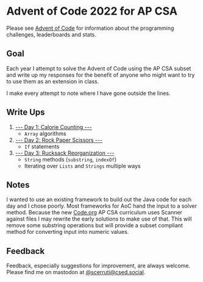 # Advent of Code 2022 for AP CSA

Please see [Advent of Code](https://adventofcode.com) for information about the programming challenges, leaderboards and stats.

## Goal

Each year I attempt to solve the Advent of Code using the AP CSA subset and write up my responses for the benefit of anyone who might want to try to use them as an extension in class.

I make every attempt to note where I have gone outside the lines.

## Write Ups
1. [--- Day 1: Calorie Counting ---](writeups/Day01.md)
    - `Array` algorithms
2. [--- Day 2: Rock Paper Scissors ---](writeups/Day03.md)
    - `If` statements
3. [--- Day 3: Rucksack Reorganization ---](writeups/Day03.md)
    - `String` methods (`substring`, `indexOf`)
    - Iterating over `Lists` and `Strings` multiple ways

## Notes

I wanted to use an existing framework to build out the Java code for each day and I chose poorly. Most frameworks for AoC hand the input to a solver method. Because the new [Code.org](https://code.org) AP CSA curriculum uses Scanner against files I may rewrite the early solutions to make use of that. This will remove some substring operations but will provide a subset compliant method for converting input into numeric values.

## Feedback 

Feedback, especially suggestions for improvement, are always welcome. Please find me on mastodon at [@scerruti@csed.social](https://csed.social/@scerruti).